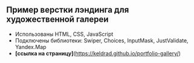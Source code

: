 ## Пример верстки лэндинга для художественной галереи 

- Использованы HTML, CSS, JavaScript
- Подключены библиотеки: Swiper, Choices, InputMask, JustValidate, Yandex.Map
- **[ссылка на страницу]**(https://keldrad.github.io/portfolio-gallery/)
